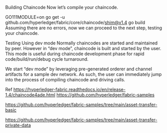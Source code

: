 Building Chaincode
Now let’s compile your chaincode.

GO111MODULE=on go get -u github.com/hyperledger/fabric/core/chaincode/shim@v1.4
go build
Assuming there are no errors, now we can proceed to the next step, testing your chaincode.



Testing Using dev mode
Normally chaincodes are started and maintained by peer. However in “dev mode”, chaincode is built and started by the user. This mode is useful during chaincode development phase for rapid code/build/run/debug cycle turnaround.

We start “dev mode” by leveraging pre-generated orderer and channel artifacts for a sample dev network. As such, the user can immediately jump into the process of compiling chaincode and driving calls.


Ref
https://hyperledger-fabric.readthedocs.io/en/release-1.4/chaincode4ade.html
https://github.com/hyperledger/fabric-samples

https://github.com/hyperledger/fabric-samples/tree/main/asset-transfer-basic


https://github.com/hyperledger/fabric-samples/tree/main/asset-transfer-private-data